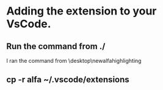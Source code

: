 # Adding the extension to your VsCode. 
## Run the command from ./
I ran the command from \desktop\newalfahighlighting

## cp -r alfa ~/.vscode/extensions
